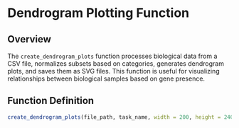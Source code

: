 # Dendrogram Plotting Function

## Overview

The `create_dendrogram_plots` function processes biological data from a CSV file, normalizes subsets based on categories, generates dendrogram plots, and saves them as SVG files. This function is useful for visualizing relationships between biological samples based on gene presence.

## Function Definition

```r
create_dendrogram_plots(file_path, task_name, width = 200, height = 240)

